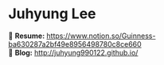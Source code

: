 # Juhyung Lee
🌱 **Resume:** https://www.notion.so/Guinness-ba630287a2bf49e8956498780c8ce660
<br>
🌱 **Blog:** http://juhyung990122.github.io/
